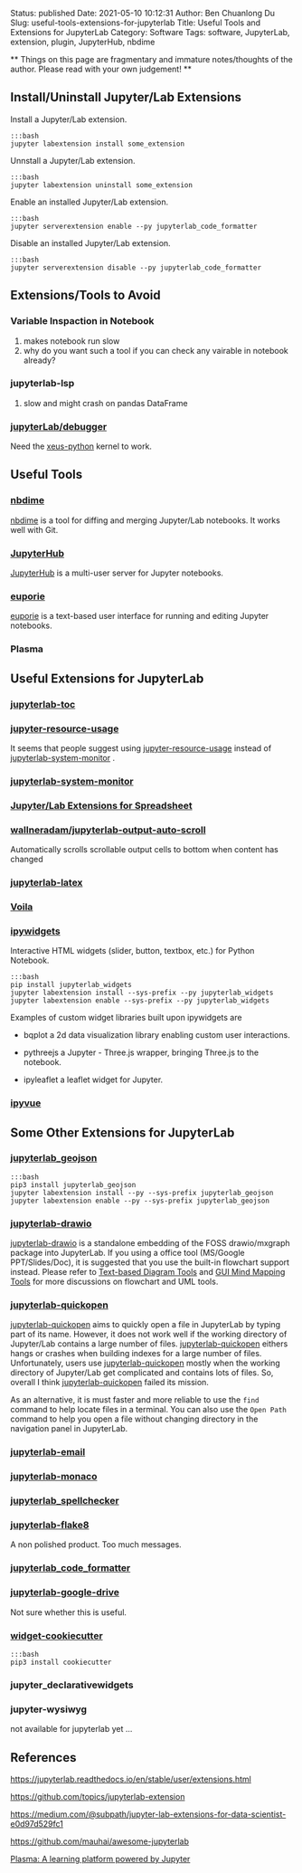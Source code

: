 Status: published
Date: 2021-05-10 10:12:31
Author: Ben Chuanlong Du
Slug: useful-tools-extensions-for-jupyterlab
Title: Useful Tools and Extensions for JupyterLab
Category: Software
Tags: software, JupyterLab, extension, plugin, JupyterHub, nbdime

**
Things on this page are
fragmentary and immature notes/thoughts of the author.
Please read with your own judgement!
**

## Install/Uninstall Jupyter/Lab Extensions

Install a Jupyter/Lab extension.

    :::bash
    jupyter labextension install some_extension

Unnstall a Jupyter/Lab extension.

    :::bash
    jupyter labextension uninstall some_extension

Enable an installed Jupyter/Lab extension.

    :::bash
    jupyter serverextension enable --py jupyterlab_code_formatter

Disable an installed Jupyter/Lab extension.

    :::bash
    jupyter serverextension disable --py jupyterlab_code_formatter

## Extensions/Tools to Avoid 

### Variable Inspaction in Notebook 

1. makes notebook run slow
2. why do you want such a tool if you can check any vairable in notebook already?

### jupyterlab-lsp 

1. slow and might crash on pandas DataFrame

### [jupyterLab/debugger](https://github.com/jupyterlab/debugger)

Need the [xeus-python](https://github.com/jupyter-xeus/xeus-python) kernel to work.

## Useful Tools

### [nbdime](http://www.legendu.net/misc/blog/use-nbdime-to-diff-and-merge-jupyterlab-notebooks/)

[nbdime](http://www.legendu.net/misc/blog/use-nbdime-to-diff-and-merge-jupyterlab-notebooks/)
is a tool for diffing and merging Jupyter/Lab notebooks.
It works well with Git.

### [JupyterHub](http://www.legendu.net/misc/blog/jupyterhub-tips/)

[JupyterHub](http://www.legendu.net/misc/blog/jupyterhub-tips/)
is a multi-user server for Jupyter notebooks.

### [euporie](https://github.com/joouha/euporie)
[euporie](https://github.com/joouha/euporie)
is a text-based user interface for running and editing Jupyter notebooks.

### Plasma

## Useful Extensions for JupyterLab

### [jupyterlab-toc](https://github.com/jupyterlab/jupyterlab-toc)

### [jupyter-resource-usage](https://github.com/jupyter-server/jupyter-resource-usage)

It seems that people suggest using 
[jupyter-resource-usage](https://github.com/jupyter-server/jupyter-resource-usage)
instead of
[jupyterlab-system-monitor](https://github.com/jtpio/jupyterlab-system-monitor)
.

### [jupyterlab-system-monitor](https://github.com/jtpio/jupyterlab-system-monitor)

### [Jupyter/Lab Extensions for Spreadsheet](http://www.legendu.net/misc/blog/jupyterlab-extensions-for-spreadsheet/)

### [wallneradam/jupyterlab-output-auto-scroll](https://github.com/wallneradam/jupyterlab-output-auto-scroll)

Automatically scrolls scrollable output cells to bottom when content has changed

### [jupyterlab-latex](https://github.com/jupyterlab/jupyterlab-latex)

### [Voila](https://github.com/QuantStack/voila)

### [ipywidgets](https://github.com/ipython/ipywidgets/tree/master/jupyterlab_widgets)

Interactive HTML widgets (slider, button, textbox, etc.) for Python Notebook.

    :::bash
    pip install jupyterlab_widgets
    jupyter labextension install --sys-prefix --py jupyterlab_widgets
    jupyter labextension enable --sys-prefix --py jupyterlab_widgets

Examples of custom widget libraries built upon ipywidgets are

- bqplot a 2d data visualization library enabling custom user interactions.

- pythreejs a Jupyter - Three.js wrapper, bringing Three.js to the notebook.

- ipyleaflet a leaflet widget for Jupyter.

### [ipyvue](https://github.com/mariobuikhuizen/ipyvue)

## Some Other Extensions for JupyterLab

### [jupyterlab_geojson](https://github.com/jupyterlab/jupyterlab_geojson)

    :::bash
    pip3 install jupyterlab_geojson
    jupyter labextension install --py --sys-prefix jupyterlab_geojson
    jupyter labextension enable --py --sys-prefix jupyterlab_geojson

### [jupyterlab-drawio](https://github.com/QuantStack/jupyterlab-drawio)

[jupyterlab-drawio](https://github.com/QuantStack/jupyterlab-drawio)
is a standalone embedding of the FOSS drawio/mxgraph package into JupyterLab.
If you using a office tool (MS/Google PPT/Slides/Doc),
it is suggested that you use the built-in flowchart support instead.
Please refer to
[Text-based Diagram Tools](http://www.legendu.net/misc/blog/text-based-flowchart-tools/)
and
[GUI Mind Mapping Tools](http://www.legendu.net/misc/blog/gui-mind-mapping-tools/)
for more discussions on flowchart and UML tools.

### [jupyterlab-quickopen](https://github.com/parente/jupyterlab-quickopen)

[jupyterlab-quickopen](https://github.com/parente/jupyterlab-quickopen)
aims to quickly open a file in JupyterLab by typing part of its name.
However,
it does not work well if the working directory of Jupyter/Lab contains a large number of files.
[jupyterlab-quickopen](https://github.com/parente/jupyterlab-quickopen)
eithers hangs or crashes when building indexes for a large number of files.
Unfortunately, 
users use [jupyterlab-quickopen](https://github.com/parente/jupyterlab-quickopen)
mostly when the working directory of Jupyter/Lab get complicated 
and contains lots of files.
So, 
overall I think [jupyterlab-quickopen](https://github.com/parente/jupyterlab-quickopen) 
failed its mission.


As an alternative,
it is must faster and more reliable to use the `find` command to help locate files in a terminal.
You can also use the `Open Path` command to help you open a file 
without changing directory in the navigation panel in JupyterLab.

### [jupyterlab-email](https://github.com/timkpaine/jupyterlab_email)

### [jupyterlab-monaco](https://github.com/jupyterlab/jupyterlab-monaco)

### [jupyterlab_spellchecker](https://github.com/ijmbarr/jupyterlab_spellchecker)

### [jupyterlab-flake8](https://github.com/mlshapiro/jupyterlab-flake8)

A non polished product. Too much messages.

### [jupyterlab_code_formatter](https://github.com/ryantam626/jupyterlab_code_formatter)

### [jupyterlab-google-drive](https://github.com/jupyterlab/jupyterlab-google-drive)
Not sure whether this is useful.

### [widget-cookiecutter](https://github.com/jupyter/widget-cookiecutter)

    :::bash
    pip3 install cookiecutter

### jupyter_declarativewidgets

### jupyter-wysiwyg

not available for jupyterlab yet ...

## References

https://jupyterlab.readthedocs.io/en/stable/user/extensions.html

https://github.com/topics/jupyterlab-extension

https://medium.com/@subpath/jupyter-lab-extensions-for-data-scientist-e0d97d529fc1

https://github.com/mauhai/awesome-jupyterlab

[Plasma: A learning platform powered by Jupyter](https://blog.jupyter.org/plasma-a-learning-platform-powered-by-jupyter-1b850fcd8624)

